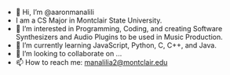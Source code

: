 - 👋 Hi, I’m @aaronmanalili
- I am a CS Major in Montclair State University.
- 👀 I’m interested in Programming, Coding, and creating Software Synthesizers and Audio Plugins to be used in Music Production.
- 🌱 I’m currently learning JavaScript, Python, C, C++, and Java.
- 💞️ I’m looking to collaborate on ...
- 📫 How to reach me: manalilia2@montclair.edu

<!---
aaronmanalilil/aaronmanalilil is a ✨ special ✨ repository because its `README.md` (this file) appears on your GitHub profile.
You can click the Preview link to take a look at your changes.
--->
